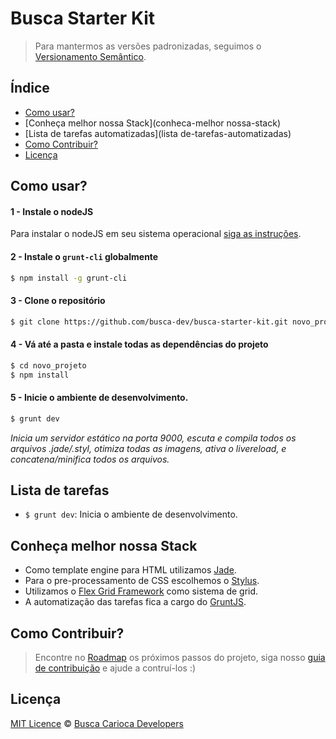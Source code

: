 # Busca Starter Kit
> Para mantermos as versões padronizadas, seguimos o [Versionamento Semântico](http://semver.org/lang/pt-BR/).

## Índice

- [Como usar?](#como-usar?)
- [Conheça melhor nossa Stack](conheca-melhor nossa-stack)
- [Lista de tarefas automatizadas](lista de-tarefas-automatizadas)
- [Como Contribuir?](#como-contribuir?)
- [Licença](#licença)

## Como usar?

#### 1 - Instale o nodeJS

Para instalar o nodeJS em seu sistema operacional [siga as instruções](https://nodejs.org/).

#### 2 - Instale o `grunt-cli` globalmente

```sh
$ npm install -g grunt-cli
```

#### 3 - Clone o repositório

```sh
$ git clone https://github.com/busca-dev/busca-starter-kit.git novo_projeto
```

#### 4 - Vá até a pasta e instale todas as dependências do projeto

```sh
$ cd novo_projeto
$ npm install
```
#### 5 - Inicie o ambiente de desenvolvimento.

```sh
$ grunt dev
```
*Inicia um servidor estático na porta 9000, escuta e compila todos os arquivos .jade/.styl, otimiza todas as imagens, ativa o livereload, e concatena/minifica todos os arquivos.*

## Lista de tarefas

- `$ grunt dev`: Inicia o ambiente de desenvolvimento.

## Conheça melhor nossa Stack

- Como template engine para HTML utilizamos [Jade](http://jade-lang.com/).
- Para o pre-processamento de CSS escolhemos o [Stylus](https://learnboost.github.io/stylus/).
- Utilizamos o [Flex Grid Framework](https://afonsopacifer.github.io/flex-grid-framework/) como sistema de grid.
- A automatização das tarefas fica a cargo do [GruntJS](http://gruntjs.com/).

## Como Contribuir?
> Encontre no  [Roadmap](https://github.com/busca-dev/busca-starter-kit/issues/1) os próximos passos do projeto, siga nosso [guia de contribuição](CONTRIBUTING.md) e ajude a contruí-los :)

## Licença

[MIT Licence](https://github.com/busca-dev/busca-starter-kit/blob/master/LICENCE.md) © [Busca Carioca Developers](https://github.com/busca-dev)
